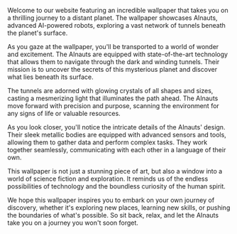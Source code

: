 <!--
Write me content for website with wallpaper "AInauts exploring a vast network of tunnels beneath the surface of a distant planet, with glowing crystals all around them."
-->

<!--font:Poppins.-->

Welcome to our website featuring an incredible wallpaper that takes you on a thrilling journey to a distant planet. The wallpaper showcases AInauts, advanced AI-powered robots, exploring a vast network of tunnels beneath the planet's surface. 

As you gaze at the wallpaper, you'll be transported to a world of wonder and excitement. The AInauts are equipped with state-of-the-art technology that allows them to navigate through the dark and winding tunnels. Their mission is to uncover the secrets of this mysterious planet and discover what lies beneath its surface.

The tunnels are adorned with glowing crystals of all shapes and sizes, casting a mesmerizing light that illuminates the path ahead. The AInauts move forward with precision and purpose, scanning the environment for any signs of life or valuable resources.

As you look closer, you'll notice the intricate details of the AInauts' design. Their sleek metallic bodies are equipped with advanced sensors and tools, allowing them to gather data and perform complex tasks. They work together seamlessly, communicating with each other in a language of their own.

This wallpaper is not just a stunning piece of art, but also a window into a world of science fiction and exploration. It reminds us of the endless possibilities of technology and the boundless curiosity of the human spirit. 

We hope this wallpaper inspires you to embark on your own journey of discovery, whether it's exploring new places, learning new skills, or pushing the boundaries of what's possible. So sit back, relax, and let the AInauts take you on a journey you won't soon forget.
